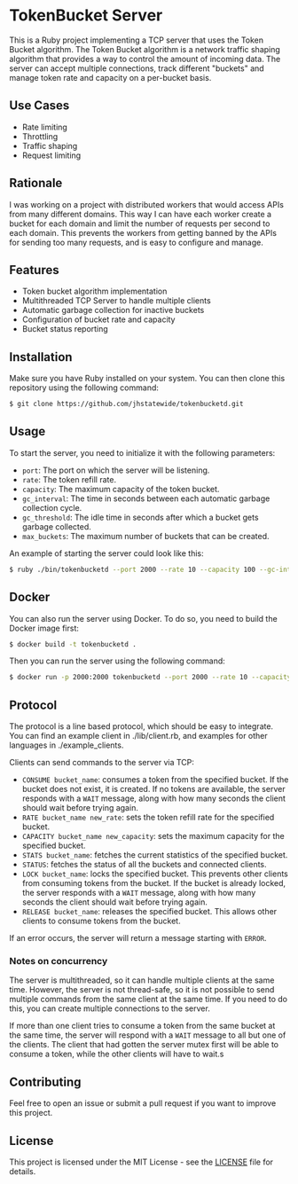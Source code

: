 # TokenBucket Server

This is a Ruby project implementing a TCP server that uses the Token Bucket algorithm. The Token Bucket algorithm is a network traffic shaping algorithm that provides a way to control the amount of incoming data. The server can accept multiple connections, track different "buckets" and manage token rate and capacity on a per-bucket basis.

## Use Cases

- Rate limiting
- Throttling
- Traffic shaping
- Request limiting

## Rationale

I was working on a project with distributed workers that would access APIs from many different domains. 
This way I can have each worker create a bucket for each domain and limit the number of requests per second to each domain.
This prevents the workers from getting banned by the APIs for sending too many requests, and is 
easy to configure and manage.

## Features

- Token bucket algorithm implementation
- Multithreaded TCP Server to handle multiple clients
- Automatic garbage collection for inactive buckets
- Configuration of bucket rate and capacity
- Bucket status reporting

## Installation

Make sure you have Ruby installed on your system. You can then clone this repository using the following command:

```bash
$ git clone https://github.com/jhstatewide/tokenbucketd.git
```

## Usage

To start the server, you need to initialize it with the following parameters:

- `port`: The port on which the server will be listening.
- `rate`: The token refill rate.
- `capacity`: The maximum capacity of the token bucket.
- `gc_interval`: The time in seconds between each automatic garbage collection cycle.
- `gc_threshold`: The idle time in seconds after which a bucket gets garbage collected.
- `max_buckets`: The maximum number of buckets that can be created.

An example of starting the server could look like this:

```bash
$ ruby ./bin/tokenbucketd --port 2000 --rate 10 --capacity 100 --gc-interval 60 --gc-threshold 300 --max-buckets 100
```

## Docker

You can also run the server using Docker. To do so, you need to build the Docker image first:

```bash
$ docker build -t tokenbucketd .
```

Then you can run the server using the following command:

```bash
$ docker run -p 2000:2000 tokenbucketd --port 2000 --rate 10 --capacity 100 --gc-interval 60 --gc-threshold 300 --max-buckets 100
```

## Protocol

The protocol is a line based protocol, which should be easy to integrate.
You can find an example client in ./lib/client.rb, and examples for other languages in ./example_clients.

Clients can send commands to the server via TCP:

- `CONSUME bucket_name`: consumes a token from the specified bucket. If the bucket does not exist, it is created. If no tokens are available, the server responds with a `WAIT` message, along with how many seconds the client should wait before trying again.
- `RATE bucket_name new_rate`: sets the token refill rate for the specified bucket.
- `CAPACITY bucket_name new_capacity`: sets the maximum capacity for the specified bucket.
- `STATS bucket_name`: fetches the current statistics of the specified bucket.
- `STATUS`: fetches the status of all the buckets and connected clients.
- `LOCK bucket_name`: locks the specified bucket. This prevents other clients from consuming tokens from the bucket. If the bucket is already locked, the server responds with a `WAIT` message, along with how many seconds the client should wait before trying again.
- `RELEASE bucket_name`: releases the specified bucket. This allows other clients to consume tokens from the bucket.

If an error occurs, the server will return a message starting with `ERROR`. 

### Notes on concurrency

The server is multithreaded, so it can handle multiple clients at the same time. However, the server is not thread-safe, so it is not possible to send multiple commands from the same client at the same time. If you need to do this, you can create multiple connections to the server.

If more than one client tries to consume a token from the same bucket at the same time, the server will respond with a `WAIT` message to all but one of the clients. The client that had gotten the server mutex first will be able to consume a token, while the other clients will have to wait.s

## Contributing

Feel free to open an issue or submit a pull request if you want to improve this project.

## License

This project is licensed under the MIT License - see the [LICENSE](LICENSE) file for details.

